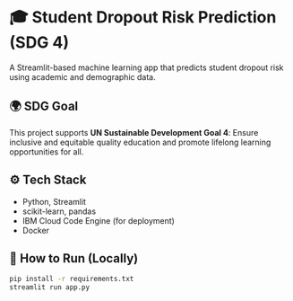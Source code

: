 # 🎓 Student Dropout Risk Prediction (SDG 4)

A Streamlit-based machine learning app that predicts student dropout risk using academic and demographic data.

## 🌍 SDG Goal
This project supports **UN Sustainable Development Goal 4**: Ensure inclusive and equitable quality education and promote lifelong learning opportunities for all.

## ⚙️ Tech Stack
- Python, Streamlit
- scikit-learn, pandas
- IBM Cloud Code Engine (for deployment)
- Docker

## 🚀 How to Run (Locally)

```bash
pip install -r requirements.txt
streamlit run app.py
